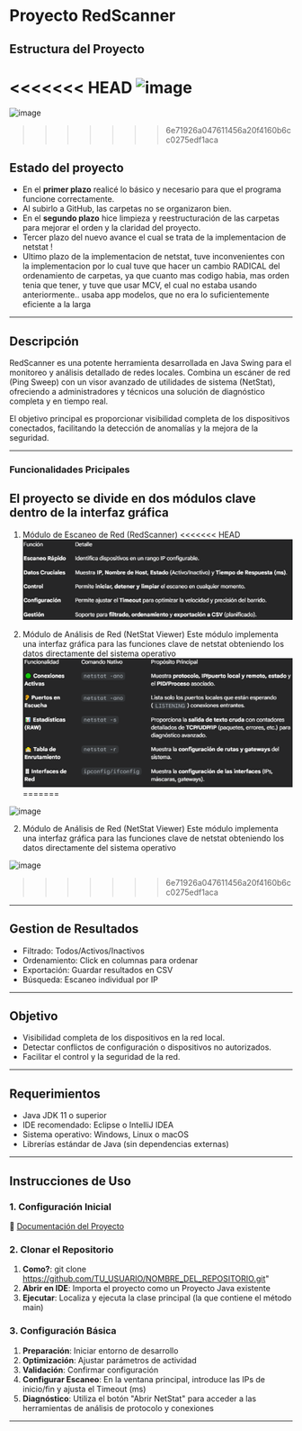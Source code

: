 # Proyecto RedScanner

Estructura del Proyecto
---
<<<<<<< HEAD
<img width="517" height="256" alt="image" src="https://github.com/user-attachments/assets/67fe3cba-7fb3-47f4-972e-8d9e289a4cd7" />
=======
<img width="222" height="268" alt="image" src="https://github.com/user-attachments/assets/219dba0d-1cee-45e9-bcc5-e2995a209295" />

>>>>>>> 6e71926a047611456a20f4160b6cc0275edf1aca


## Estado del proyecto

- En el **primer plazo** realicé lo básico y necesario para que el programa funcione correctamente.
- Al subirlo a GitHub, las carpetas no se organizaron bien.
- En el **segundo plazo** hice limpieza y reestructuración de las carpetas para mejorar el orden y la claridad del proyecto.
- Tercer plazo del nuevo avance el cual se trata de la implementacion de netstat !
- Ultimo plazo de la implementacion de netstat, tuve inconvenientes con la implementacion por lo cual tuve que hacer un cambio RADICAL del ordenamiento de carpetas, ya que cuanto mas codigo habia, mas orden tenia que tener, y tuve que usar MCV, el cual no estaba usando anteriormente.. usaba app modelos, que no era lo suficientemente eficiente a la larga

---

## Descripción
RedScanner es una potente herramienta desarrollada en Java Swing para el monitoreo y análisis detallado de redes locales. Combina un escáner de red (Ping Sweep) con un visor avanzado de utilidades de sistema (NetStat), ofreciendo a administradores y técnicos una solución de diagnóstico completa y en tiempo real.

El objetivo principal es proporcionar visibilidad completa de los dispositivos conectados, facilitando la detección de anomalías y la mejora de la seguridad.

---

### Funcionalidades Pricipales
## El proyecto se divide en dos módulos clave dentro de la interfaz gráfica

1. Módulo de Escaneo de Red (RedScanner)
<<<<<<< HEAD
![chau](image.png)

2. Módulo de Análisis de Red (NetStat Viewer)
Este módulo implementa una interfaz gráfica para las funciones clave de netstat obteniendo los datos directamente del sistema operativo
![hola](image-1.png)
=======
<img width="616" height="190" alt="image" src="https://github.com/user-attachments/assets/62969125-590e-49ff-82b3-98a64b87c9f3" />


2. Módulo de Análisis de Red (NetStat Viewer)
Este módulo implementa una interfaz gráfica para las funciones clave de netstat obteniendo los datos directamente del sistema operativo
<img width="625" height="306" alt="image" src="https://github.com/user-attachments/assets/fb6df03d-ffdc-4dba-9344-7f844696b012" />

>>>>>>> 6e71926a047611456a20f4160b6cc0275edf1aca

---

## Gestion de Resultados
- Filtrado: Todos/Activos/Inactivos
- Ordenamiento: Click en columnas para ordenar
- Exportación: Guardar resultados en CSV
- Búsqueda: Escaneo individual por IP

---

## Objetivo
- Visibilidad completa de los dispositivos en la red local.  
- Detectar conflictos de configuración o dispositivos no autorizados.  
- Facilitar el control y la seguridad de la red.

---

## Requerimientos
- Java JDK 11 o superior  
- IDE recomendado: Eclipse o IntelliJ IDEA  
- Sistema operativo: Windows, Linux o macOS  
- Librerías estándar de Java (sin dependencias externas)

---

##  Instrucciones de Uso

### 1. Configuración Inicial
🔗 [Documentación del Proyecto](https://1drv.ms/w/c/cf55db22f6cdb784/EZgcJ4a4esVGhZRO5Zep-ikBJ-1Huc5oyqUuKGPG1HIRiw?e=WQcOAp)

### 2. Clonar el Repositorio
1. **Como?**: git clone https://github.com/TU_USUARIO/NOMBRE_DEL_REPOSITORIO.git"  
2. **Abrir en IDE**:  Importa el proyecto como un Proyecto Java existente  
3. **Ejecutar**: Localiza y ejecuta la clase principal (la que contiene el método main)  

### 3. Configuración Básica
1. **Preparación**: Iniciar entorno de desarrollo  
2. **Optimización**: Ajustar parámetros de actividad  
3. **Validación**: Confirmar configuración  
4. **Configurar Escaneo**:  En la ventana principal, introduce las IPs de inicio/fin y ajusta el Timeout (ms)
5. **Diagnóstico**: Utiliza el botón "Abrir NetStat" para acceder a las herramientas de análisis de protocolo y conexiones


---
